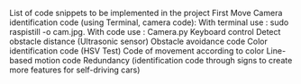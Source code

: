 List of code snippets to be implemented in the project
  First Move
  Camera identification code (using Terminal, camera code):
    With terminal use : sudo raspistill -o cam.jpg.
    With code use : Camera.py
  Keyboard control 
  Detect obstacle distance (Ultrasonic sensor)
  Obstacle avoidance code
  Color identification code (HSV Test)
  Code of movement according to color
  Line-based motion code
  Redundancy (identification code through signs to create more features for self-driving cars)
  
